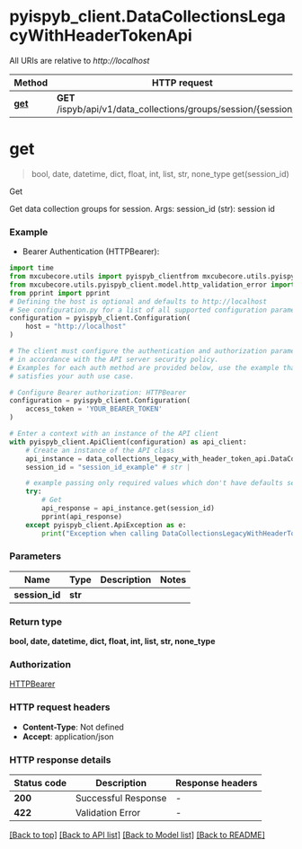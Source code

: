 # pyispyb_client.DataCollectionsLegacyWithHeaderTokenApi

All URIs are relative to *http://localhost*

Method | HTTP request | Description
------------- | ------------- | -------------
[**get**](DataCollectionsLegacyWithHeaderTokenApi.md#get) | **GET** /ispyb/api/v1/data_collections/groups/session/{session_id} | Get


# **get**
> bool, date, datetime, dict, float, int, list, str, none_type get(session_id)

Get

Get data collection groups for session.  Args:     session_id (str): session id

### Example

* Bearer Authentication (HTTPBearer):

```python
import time
from mxcubecore.utils import pyispyb_clientfrom mxcubecore.utils.pyispyb_client.api import data_collections_legacy_with_header_token_api
from mxcubecore.utils.pyispyb_client.model.http_validation_error import HTTPValidationError
from pprint import pprint
# Defining the host is optional and defaults to http://localhost
# See configuration.py for a list of all supported configuration parameters.
configuration = pyispyb_client.Configuration(
    host = "http://localhost"
)

# The client must configure the authentication and authorization parameters
# in accordance with the API server security policy.
# Examples for each auth method are provided below, use the example that
# satisfies your auth use case.

# Configure Bearer authorization: HTTPBearer
configuration = pyispyb_client.Configuration(
    access_token = 'YOUR_BEARER_TOKEN'
)

# Enter a context with an instance of the API client
with pyispyb_client.ApiClient(configuration) as api_client:
    # Create an instance of the API class
    api_instance = data_collections_legacy_with_header_token_api.DataCollectionsLegacyWithHeaderTokenApi(api_client)
    session_id = "session_id_example" # str | 

    # example passing only required values which don't have defaults set
    try:
        # Get
        api_response = api_instance.get(session_id)
        pprint(api_response)
    except pyispyb_client.ApiException as e:
        print("Exception when calling DataCollectionsLegacyWithHeaderTokenApi->get: %s\n" % e)
```


### Parameters

Name | Type | Description  | Notes
------------- | ------------- | ------------- | -------------
 **session_id** | **str**|  |

### Return type

**bool, date, datetime, dict, float, int, list, str, none_type**

### Authorization

[HTTPBearer](../README.md#HTTPBearer)

### HTTP request headers

 - **Content-Type**: Not defined
 - **Accept**: application/json


### HTTP response details

| Status code | Description | Response headers |
|-------------|-------------|------------------|
**200** | Successful Response |  -  |
**422** | Validation Error |  -  |

[[Back to top]](#) [[Back to API list]](../README.md#documentation-for-api-endpoints) [[Back to Model list]](../README.md#documentation-for-models) [[Back to README]](../README.md)

